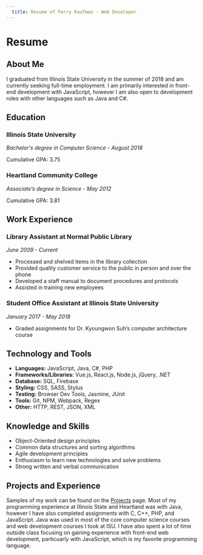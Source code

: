 ```yaml
---
  title: Resume of Perry Kaufman - Web Developer
---
```


# Resume

## About Me

I graduated from Illinois State University in the summer of 2018 and am currently seeking full-time employment. I am primarily interested in front-end development with JavaScript, however I am also open to development roles with other languages such as Java and C#.

## Education
### Illinois State University
_Bachelor's degree in Computer Science - August 2018_

Cumulative GPA: 3.75 

### Heartland Community College
_Associate’s degree in Science - May 2012_

Cumulative GPA: 3.81

## Work Experience
### Library Assistant at Normal Public Library
_June 2009 - Current_
* Processed and shelved items in the library collection
* Provided quality customer service to the public in person and over the phone
* Developed a staff manual to document procedures and protocols
* Assisted in training new employees

### Student Office Assistant at Illinois State University
_January 2017 - May 2018_
* Graded assignments for Dr. Kyoungwon Suh’s computer architecture course

## Technology and Tools
* **Languages:** JavaScript, Java, C#, PHP
* **Frameworks/Libraries:** Vue.js, React.js, Node.js, jQuery, .NET
* **Database:** SQL, Firebase
* **Styling:** CSS, SASS, Stylus
* **Testing:** Browser Dev Tools, Jasmine, JUnit
* **Tools:**  Git, NPM, Webpack, Regex
* **Other:** HTTP, REST, JSON, XML

## Knowledge and Skills
* Object-Oriented design principles
* Common data structures and sorting algorithms
* Agile development principles
* Enthusiasm to learn new technologies and solve problems
* Strong written and verbal communication

## Projects and Experience
Samples of my work can be found on the [Projects](/projects/) page. Most of my programming experience at Illinois State and Heartland was with Java, however I have also completed assignments with C, C++, PHP, and JavaScript. Java was used in most of the core computer science courses and web development courses I took at ISU. I have also spent a lot of time outside class focusing on gaining experience with front-end web development, particuarly with JavaScript, which is my favorite programming language.